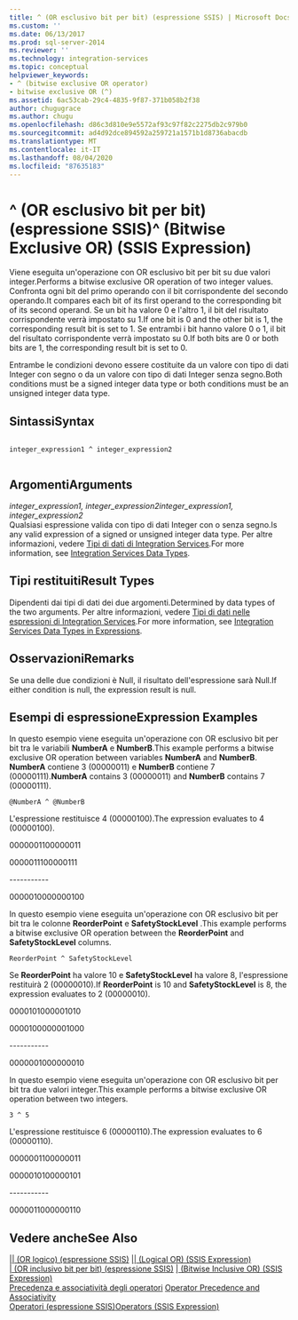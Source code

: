 ```yaml
---
title: ^ (OR esclusivo bit per bit) (espressione SSIS) | Microsoft Docs
ms.custom: ''
ms.date: 06/13/2017
ms.prod: sql-server-2014
ms.reviewer: ''
ms.technology: integration-services
ms.topic: conceptual
helpviewer_keywords:
- ^ (bitwise exclusive OR operator)
- bitwise exclusive OR (^)
ms.assetid: 6ac53cab-29c4-4835-9f87-371b058b2f38
author: chugugrace
ms.author: chugu
ms.openlocfilehash: d86c3d810e9e5572af93c97f82c2275db2c979b0
ms.sourcegitcommit: ad4d92dce894592a259721a1571b1d8736abacdb
ms.translationtype: MT
ms.contentlocale: it-IT
ms.lasthandoff: 08/04/2020
ms.locfileid: "87635183"
---
```

# <a name="-bitwise-exclusive-or-ssis-expression"></a><span data-ttu-id="5852d-102">^ (OR esclusivo bit per bit) (espressione SSIS)</span><span class="sxs-lookup"><span data-stu-id="5852d-102">^ (Bitwise Exclusive OR) (SSIS Expression)</span></span>
  <span data-ttu-id="5852d-103">Viene eseguita un'operazione con OR esclusivo bit per bit su due valori integer.</span><span class="sxs-lookup"><span data-stu-id="5852d-103">Performs a bitwise exclusive OR operation of two integer values.</span></span> <span data-ttu-id="5852d-104">Confronta ogni bit del primo operando con il bit corrispondente del secondo operando.</span><span class="sxs-lookup"><span data-stu-id="5852d-104">It compares each bit of its first operand to the corresponding bit of its second operand.</span></span> <span data-ttu-id="5852d-105">Se un bit ha valore 0 e l'altro 1, il bit del risultato corrispondente verrà impostato su 1.</span><span class="sxs-lookup"><span data-stu-id="5852d-105">If one bit is 0 and the other bit is 1, the corresponding result bit is set to 1.</span></span> <span data-ttu-id="5852d-106">Se entrambi i bit hanno valore 0 o 1, il bit del risultato corrispondente verrà impostato su 0.</span><span class="sxs-lookup"><span data-stu-id="5852d-106">If both bits are 0 or both bits are 1, the corresponding result bit is set to 0.</span></span>  
  
 <span data-ttu-id="5852d-107">Entrambe le condizioni devono essere costituite da un valore con tipo di dati Integer con segno o da un valore con tipo di dati Integer senza segno.</span><span class="sxs-lookup"><span data-stu-id="5852d-107">Both conditions must be a signed integer data type or both conditions must be an unsigned integer data type.</span></span>  
  
## <a name="syntax"></a><span data-ttu-id="5852d-108">Sintassi</span><span class="sxs-lookup"><span data-stu-id="5852d-108">Syntax</span></span>  
  
```  
  
integer_expression1 ^ integer_expression2  
  
```  
  
## <a name="arguments"></a><span data-ttu-id="5852d-109">Argomenti</span><span class="sxs-lookup"><span data-stu-id="5852d-109">Arguments</span></span>  
 <span data-ttu-id="5852d-110">*integer_expression1, integer_expression2*</span><span class="sxs-lookup"><span data-stu-id="5852d-110">*integer_expression1, integer_expression2*</span></span>  
 <span data-ttu-id="5852d-111">Qualsiasi espressione valida con tipo di dati Integer con o senza segno.</span><span class="sxs-lookup"><span data-stu-id="5852d-111">Is any valid expression of a signed or unsigned integer data type.</span></span> <span data-ttu-id="5852d-112">Per altre informazioni, vedere [Tipi di dati di Integration Services](../data-flow/integration-services-data-types.md).</span><span class="sxs-lookup"><span data-stu-id="5852d-112">For more information, see [Integration Services Data Types](../data-flow/integration-services-data-types.md).</span></span>  
  
## <a name="result-types"></a><span data-ttu-id="5852d-113">Tipi restituiti</span><span class="sxs-lookup"><span data-stu-id="5852d-113">Result Types</span></span>  
 <span data-ttu-id="5852d-114">Dipendenti dai tipi di dati dei due argomenti.</span><span class="sxs-lookup"><span data-stu-id="5852d-114">Determined by data types of the two arguments.</span></span> <span data-ttu-id="5852d-115">Per altre informazioni, vedere [Tipi di dati nelle espressioni di Integration Services](integration-services-data-types-in-expressions.md).</span><span class="sxs-lookup"><span data-stu-id="5852d-115">For more information, see [Integration Services Data Types in Expressions](integration-services-data-types-in-expressions.md).</span></span>  
  
## <a name="remarks"></a><span data-ttu-id="5852d-116">Osservazioni</span><span class="sxs-lookup"><span data-stu-id="5852d-116">Remarks</span></span>  
 <span data-ttu-id="5852d-117">Se una delle due condizioni è Null, il risultato dell'espressione sarà Null.</span><span class="sxs-lookup"><span data-stu-id="5852d-117">If either condition is null, the expression result is null.</span></span>  
  
## <a name="expression-examples"></a><span data-ttu-id="5852d-118">Esempi di espressione</span><span class="sxs-lookup"><span data-stu-id="5852d-118">Expression Examples</span></span>  
 <span data-ttu-id="5852d-119">In questo esempio viene eseguita un'operazione con OR esclusivo bit per bit tra le variabili **NumberA** e **NumberB**.</span><span class="sxs-lookup"><span data-stu-id="5852d-119">This example performs a bitwise exclusive OR operation between variables **NumberA** and **NumberB**.</span></span> <span data-ttu-id="5852d-120">**NumberA** contiene 3 (00000011) e **NumberB** contiene 7 (00000111).</span><span class="sxs-lookup"><span data-stu-id="5852d-120">**NumberA** contains 3 (00000011) and **NumberB** contains 7 (00000111).</span></span>  
  
```  
@NumberA ^ @NumberB  
```  
  
 <span data-ttu-id="5852d-121">L'espressione restituisce 4 (00000100).</span><span class="sxs-lookup"><span data-stu-id="5852d-121">The expression evaluates to 4 (00000100).</span></span>  
  
 <span data-ttu-id="5852d-122">00000011</span><span class="sxs-lookup"><span data-stu-id="5852d-122">00000011</span></span>  
  
 <span data-ttu-id="5852d-123">00000111</span><span class="sxs-lookup"><span data-stu-id="5852d-123">00000111</span></span>  
  
 ----------\-  
  
 <span data-ttu-id="5852d-124">00000100</span><span class="sxs-lookup"><span data-stu-id="5852d-124">00000100</span></span>  
  
 <span data-ttu-id="5852d-125">In questo esempio viene eseguita un'operazione con OR esclusivo bit per bit tra le colonne **ReorderPoint** e **SafetyStockLevel** .</span><span class="sxs-lookup"><span data-stu-id="5852d-125">This example performs a bitwise exclusive OR operation between the **ReorderPoint** and **SafetyStockLevel** columns.</span></span>  
  
```  
ReorderPoint ^ SafetyStockLevel  
```  
  
 <span data-ttu-id="5852d-126">Se **ReorderPoint** ha valore 10 e **SafetyStockLevel** ha valore 8, l'espressione restituirà 2 (00000010).</span><span class="sxs-lookup"><span data-stu-id="5852d-126">If **ReorderPoint** is 10 and **SafetyStockLevel** is 8, the expression evaluates to 2 (00000010).</span></span>  
  
 <span data-ttu-id="5852d-127">00001010</span><span class="sxs-lookup"><span data-stu-id="5852d-127">00001010</span></span>  
  
 <span data-ttu-id="5852d-128">00001000</span><span class="sxs-lookup"><span data-stu-id="5852d-128">00001000</span></span>  
  
 ----------\-  
  
 <span data-ttu-id="5852d-129">00000010</span><span class="sxs-lookup"><span data-stu-id="5852d-129">00000010</span></span>  
  
 <span data-ttu-id="5852d-130">In questo esempio viene eseguita un'operazione con OR esclusivo bit per bit tra due valori integer.</span><span class="sxs-lookup"><span data-stu-id="5852d-130">This example performs a bitwise exclusive OR operation between two integers.</span></span>  
  
```  
3 ^ 5   
```  
  
 <span data-ttu-id="5852d-131">L'espressione restituisce 6 (00000110).</span><span class="sxs-lookup"><span data-stu-id="5852d-131">The expression evaluates to 6 (00000110).</span></span>  
  
 <span data-ttu-id="5852d-132">00000011</span><span class="sxs-lookup"><span data-stu-id="5852d-132">00000011</span></span>  
  
 <span data-ttu-id="5852d-133">00000101</span><span class="sxs-lookup"><span data-stu-id="5852d-133">00000101</span></span>  
  
 ----------\-  
  
 <span data-ttu-id="5852d-134">00000110</span><span class="sxs-lookup"><span data-stu-id="5852d-134">00000110</span></span>  
  
## <a name="see-also"></a><span data-ttu-id="5852d-135">Vedere anche</span><span class="sxs-lookup"><span data-stu-id="5852d-135">See Also</span></span>  
 <span data-ttu-id="5852d-136">[&#124;&#124; &#40;OR logico&#41; &#40;espressione SSIS&#41;](logical-or-ssis-expression.md) </span><span class="sxs-lookup"><span data-stu-id="5852d-136">[&#124;&#124; &#40;Logical OR&#41; &#40;SSIS Expression&#41;](logical-or-ssis-expression.md) </span></span>  
 <span data-ttu-id="5852d-137">[&#124; &#40;OR inclusivo bit per bit&#41; &#40;espressione SSIS&#41;](bitwise-inclusive-or-ssis-expression.md) </span><span class="sxs-lookup"><span data-stu-id="5852d-137">[&#124; &#40;Bitwise Inclusive OR&#41; &#40;SSIS Expression&#41;](bitwise-inclusive-or-ssis-expression.md) </span></span>  
 <span data-ttu-id="5852d-138">[Precedenza e associatività degli operatori](operator-precedence-and-associativity.md) </span><span class="sxs-lookup"><span data-stu-id="5852d-138">[Operator Precedence and Associativity](operator-precedence-and-associativity.md) </span></span>  
 [<span data-ttu-id="5852d-139">Operatori &#40;espressione SSIS&#41;</span><span class="sxs-lookup"><span data-stu-id="5852d-139">Operators &#40;SSIS Expression&#41;</span></span>](operators-ssis-expression.md)  
  
  
